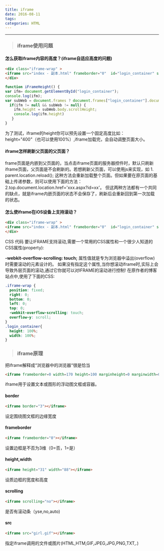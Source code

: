 ```yaml
---
title: iframe
date: 2016-08-11
tags:
categories: HTML
---
```

------

<!-- more -->

> ### iframe使用问题

#### 怎么获取iframe内容的高度？(iframe自适应高度的问题)

```html
<div class="iframe-wrap" >
<iframe src="index - 副本.html" frameborder="0"  id="login_container" scrolling="no" width="1000" height="400" onLoad="iFrameHeight()"></iframe>
</div>
```
```js
function iFrameHeight() {
var ifm= document.getElementById("login_container");
console.log(ifm);
var subWeb = document.frames ? document.frames["login_container"].document :ifm.contentDocument;
  if(ifm != null && subWeb != null) {
    ifm.height = subWeb.body.scrollHeight;
    console.log(ifm.height)
   }
}
```
为了测试，iframe的height你可以预先设置一个固定高度比如：height="400"（也可以使用100%）,iframe加载完，会自动调整页面大小。

#### iframe怎样刷新父页面的父页面？

frame页面是内嵌到父页面的，当点击iframe页面的服务器控件时，默认只刷新iframe页面，父页面是不会刷新的。若想刷新父页面，可以使用js来实现，如
     1. parent.location.reload();
     这种方法会重新加载整个页面。但如果要在原页面的基础上传递参数，则可以使用下面的方法：
     2.top.document.location.href='xxx.aspx?id=xx'。
     但这两种方法都有一个共同的缺点，就是iframe内嵌页面的状态不会保存了，刷新后会重新回到第一次加载的状态。

#### 怎么使iframe在iOS设备上支持滚动？
```html
<div class="iframe-wrap" >
<iframe src="index - 副本.html" frameborder="0"  id="login_container" scrolling="no" width="1000" height="400" onLoad="iFrameHeight()"></iframe>
</div>
```
CSS 代码
要让IFRAME支持滚动,需要一个常用的CSS属性和一个很少人知道的CSS属性(property):

**-webkit-overflow-scrolling: touch;** 属性值就是专为浏览器中溢出(overflow)时需要滚动的元素设计的。 如果没有指定这个属性,当你想滚动iframe时,实际上会导致外层页面的滚动,通过它你就可以对IFRAME的滚动进行控制! 在原作者的博客站点中,使用了下面的CSS:

```css
.iframe-wrap {  
  position: fixed;   
  right: 0;   
  bottom: 0;   
  left: 0;  
  top: 0;  
  -webkit-overflow-scrolling: touch;  
  overflow-y: scroll;  
}  
.login_container{  
  height: 100%;  
  width: 100%;  
}  
```
> ### iframe原理

把iframe解释成“浏览器中的浏览器“很是恰当

```html
<iframe frameborder=0 width=170 height=100 marginheight=0 marginwidth=0 scrolling=no src=http://www.163.com></iframe>
```
iframe用于设置文本或图形的浮动图文框或容器。

#### border
```html
<iframe border="3"></iframe>
```
设定围绕图文框的边缘宽度

#### frameborder
```html
<iframe frameborder="0"></iframe>
```
设置边框是不否为3维（0=否，1=是）

#### height,width
```html
<iframe height="31" width="88"></iframe>
```
设质边框的宽度和高度

#### scrolling
```html
<iframe scrolling="no"></iframe>
```
是否有滚动条（yse,no,auto)

#### src
```html
<iframe src="girl.gif"></iframe>
```
指定iframe调用的文件或图片(HTML,HTM,GIF,JPEG,JPG,PNG,TXT,*.*)

